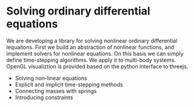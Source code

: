 # Solving ordinary differential equations

We are developing a library for solving nonlinear ordinary differential lequaitons. First we build an abstraction of nonlinear functions, and implement solvers for nonlinear equations. On this basis we can simply define time-stepping algorithms. We apply it to multi-body systems. OpenGL visualiztion is provided based on the python interface to threejs.

- Solving non-linear equations
- Explicit and implicit time-stepping methods
- Connecting masses with springs
- Introducing constraints

